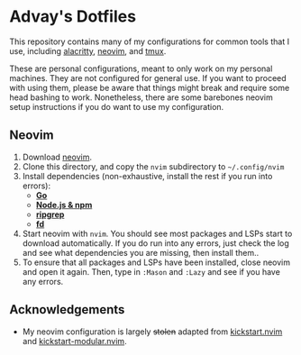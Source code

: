 # Advay's Dotfiles

This repository contains many of my configurations for common tools that I use, including [alacritty](https://alacritty.org/), [neovim](https://neovim.io/), and [tmux](https://github.com/tmux/tmux/wiki).

These are personal configurations, meant to only work on my personal machines. They are not configured for general use. If you want to proceed with using them, please be aware that things might break and require some head bashing to work. Nonetheless, there are some barebones neovim setup instructions if you do want to use my configuration.

## Neovim

1. Download [neovim](https://github.com/neovim/neovim/blob/master/INSTALL.md).
2. Clone this directory, and copy the `nvim` subdirectory to `~/.config/nvim`
3. Install dependencies (non-exhaustive, install the rest if you run into errors):
   - **[Go](https://go.dev/doc/install)**
   - **[Node.js & npm](https://docs.npmjs.com/downloading-and-installing-node-js-and-npm)**
   - **[ripgrep](https://github.com/BurntSushi/ripgrep)**
   - **[fd](https://github.com/sharkdp/fd)**
4. Start neovim with `nvim`. You should see most packages and LSPs start to download automatically. If you do run into any errors, just check the log and see what dependencies you are missing, then install them..
5. To ensure that all packages and LSPs have been installed, close neovim and open it again. Then, type in `:Mason` and `:Lazy` and see if you have any errors.

## Acknowledgements

- My neovim configuration is largely ~~stolen~~ adapted from [kickstart.nvim](https://github.com/nvim-lua/kickstart.nvim) and [kickstart-modular.nvim](https://github.com/dam9000/kickstart-modular.nvim).
